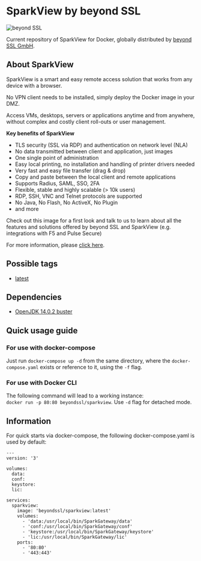 # SparkView by beyond SSL
![beyond SSL](https://www.beyondssl.com/beyondssl-logo-200-2021.png)

Current repository of SparkView for Docker, globally distributed by [beyond SSL GmbH](https://www.beyondssl.com/).

## About SparkView
SparkView is a smart and easy remote access solution that works from any device with a browser.

No VPN client needs to be installed, simply deploy the Docker image in your DMZ.

Access VMs, desktops, servers or applications anytime and from anywhere, without complex and costly client roll-outs or user management.

**Key benefits of SparkView**
* TLS security (SSL via RDP) and authentication on network level (NLA)
* No data transmitted between client and application, just images
* One single point of administration
* Easy local printing, no installation and handling of printer drivers needed
* Very fast and easy file transfer (drag & drop)
* Copy and paste between the local client and remote applications
* Supports Radius, SAML, SSO, 2FA
* Flexible, stable and highly scalable (> 10k users)
* RDP, SSH, VNC and Telnet protocols are supported
* No Java, No Flash, No ActiveX, No Plugin
* and more

Check out this image for a first look and talk to us to learn about all the features and solutions offered by beyond SSL and SparkView (e.g. integrations with F5 and Pulse Secure)

For more information, please [click here](https://www.beyondssl.com/en/products/sparkview/).

## Possible tags
* [latest](https://github.com/beyondssl/sparkview/blob/master/Dockerfile)

## Dependencies
* [OpenJDK 14.0.2 buster](https://github.com/docker-library/openjdk/blob/83fbf16d99f4094df192b4f07909b473ad1d8392/14/jdk/buster/Dockerfile)

## Quick usage guide
### For use with docker-compose
Just run `docker-compose up -d` from the same directory, where the `docker-compose.yaml` exists or reference to it, using the `-f` flag.

### For use with Docker CLI
The following command will lead to a working instance:<br>
`docker run -p 80:80 beyondssl/sparkview`. Use `-d` flag for detached mode.

## Information
For quick starts via docker-compose, the following docker-compose.yaml is used by default:
```
---
version: '3'

volumes:
  data:
  conf:
  keystore:
  lic:

services:
  sparkview:
    image: 'beyondssl/sparkview:latest'
    volumes:
      - 'data:/usr/local/bin/SparkGateway/data'
      - 'conf:/usr/local/bin/SparkGateway/conf'
      - 'keystore:/usr/local/bin/SparkGateway/keystore'
      - 'lic:/usr/local/bin/SparkGateway/lic'
    ports:
      - '80:80'
      - '443:443'
```